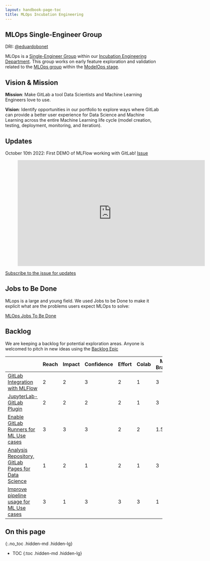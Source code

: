 ```yaml
---
layout: handbook-page-toc
title: MLOps Incubation Engineering
---
```


## MLOps Single-Engineer Group

DRI: [@eduardobonet](https://gitlab.com/eduardobonet)

MLOps is a [Single-Engineer Group](/company/team/structure/#single-engineer-groups) within our [Incubation Engineering Department](/handbook/engineering/incubation/). This group works on early feature exploration and validation related to the [MLOps group](/direction/modelops/mlops) within the [ModelOps stage](/direction/modelops/).

## Vision & Mission

**Mission**: Make GitLab a tool Data Scientists and Machine Learning Engineers love to use.

**Vision**: Identify opportunities in our portfolio to explore ways where GitLab can provide a better user experience for Data Science and Machine Learning across the entire Machine Learning life cycle (model creation, testing, deployment, monitoring, and iteration).

## Updates

October 10th 2022: First DEMO of MLFlow working with GitLab! [Issue](https://gitlab.com/gitlab-org/incubation-engineering/mlops/meta/-/issues/62)

<figure class="video_container">
    <iframe width="600" height="340" src="https://www.youtube.com/embed?max-results=1&controls=0&showinfo=0&rel=0&listType=playlist&list=PL05JrBw4t0KpC6-JQy8lY4tNAZKXBaM_-" frameborder="0" allowfullscreen></iframe>
</figure>

[Subscribe to the issue for updates](https://gitlab.com/gitlab-org/incubation-engineering/mlops/meta/-/issues/16)

## Jobs to Be Done

MLops is a large and young field. We used Jobs to be Done to make it explicit what are the problems users expect MLOps to solve:

[MLOps Jobs To Be Done](/handbook/engineering/incubation/mlops/jtbd.html)

## Backlog

We are keeping a backlog for potential exploration areas. Anyone is welcomed to pitch in new ideas using the [Backlog Epic](https://gitlab.com/groups/gitlab-org/incubation-engineering/mlops/-/epics/8)

|  | Reach | Impact | Confidence | Effort  | Colab | MLOps Branding* |  RICE+ | 
| ----- | ----- | ----- | ----- | ----- | ----- | ----- | ----- |  
| [GitLab Integration with MLFlow](&9) | 2 | 2 | 3 | 2 | 1 | 3 | 36 |
| [JupyterLab-GitLab Plugin](https://gitlab.com/gitlab-org/incubation-engineering/mlops/meta/-/issues/50) | 2 | 2 | 2 | 2 | 1 | 3 | 24 | 
| [Enable GitLab Runners for ML Use cases](https://gitlab.com/gitlab-org/gitlab/-/issues/328489) | 3 | 3 | 3 | 2 | 2 | 1.5 | 13.5 |
| [Analysis Repository, GitLab Pages for Data Science](https://gitlab.com/groups/gitlab-org/incubation-engineering/mlops/-/epics/7) | 1 | 2 | 1 | 2 | 1 | 3 | 6 | 
| [Improve pipeline usage for ML Use cases](https://gitlab.com/groups/gitlab-org/-/epics/7681) | 3 | 1 | 3 | 3  | 3 | 1 | 2 |


## On this page
{:.no_toc .hidden-md .hidden-lg}

- TOC
{:toc .hidden-md .hidden-lg}

